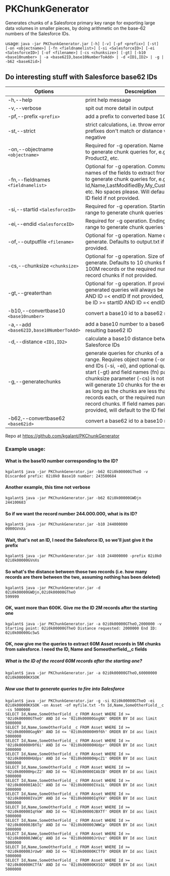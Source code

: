 # PKChunkGenerator
Generates chunks of a Salesforce primary key range for exporting large data volumes in smaller pieces, by doing arithmetic on the base-62 numbers of the Salesforce IDs.

usage: `java -jar PKChunkGenerator.jar [-h] [-v] [-pf <prefix>] [-st] [-on <objectname>] [-fn <fieldnamelist>] [-si <SalesforceID>] [-ei <SalesforceID>] [-of
       <filename>] [-cs <chunksize>] [-gt] [-b10 <base10number> | -a <base62ID,base10NumberToAdd> | -d <ID1,ID2> | -g | -b62 <base62id>]`
       
## Do interesting stuff with Salesforce base62 IDs


Options | Descreiption
--------|-------------
 -h,--help            |                   print help message
 -v,--verbose          |                  spit out more detail in output
 -pf,--prefix `<prefix>`  |                 add a prefix to converted base 10 number
 -st,--strict            |                strict calculations, i.e. throw error e.g. when prefixes don't match or distance would be negative
 -on,--objectname `<objectname>`  |         Required for -g operation. Name of the object to generate chunk queries for, e.g. Asset or Product2, etc.
 -fn,--fieldnames `<fieldnamelist>` |       Optional for -g operation. Commaseparated names of the fields to extract from the object to generate chunk queries for, e.g. Id,Name,LastModifiedBy,My_Custom_Field__c, etc. No spaces please. Will default to just the ID field if not provided.
 -si,--startid `<SalesforceID>`      |      Required for -g operation. Starting ID for the range to generate chunk queries for
 -ei,--endid `<SalesforceID>` |             Required for -g operation. Ending ID for the range to generate chunk queries for,
 -of,--outputfile `<filename>` |            Optional for -g operation. Name of the file to generate. Defaults to output.txt if not provided.
 -cs,--chunksize `<chunksize>`  |           Optional for -g operation. Size of chunks to generate. Defaults to 10 chunks for less than 100M records or the required number of 10M record chunks if not provided.
 -gt,--greaterthan             |          Optional for -g operation. If provided the generated queries will always be ID > startID AND ID =< endID If not provided, queries will be ID >= startID AND ID =< endID\n
 -b10,--convertbase10 `<base10number>`  |   convert a base10 id to a base62 number
 -a,--add `<base62ID,base10NumberToAdd>` |  add a base10 number to a base62 ID, get the resulting base62 ID
 -d,--distance `<ID1,ID2>`               |  calculate a base10 distance between two Salesforce IDs
 -g,--generatechunks                    | generate queries for chunks of a primary key range. Requires object name (-on), start and end IDs (-si, -ei), and optional query range start (-gt) and field names (fn) parameters. If chunksize parameter (-cs) is not provided, will generate 10 chunks for the entire range, as long as the chunks are less than 10M records each, or the required number of 10M record chunks. If field names parameter is not provided, will default to the ID field
 -b62,--convertbase62 `<base62id>`   |      convert a base62 id to a base10 number

Repo at https://github.com/kgalant/PKChunkGenerator

### Example usage: 

#### What is the base10 number corresponding to the ID?
```
kgalant$ java -jar PKChunkGenerator.jar -b62 02i0k00000GTheO -v
Discarded prefix: 02i0k0 Base10 number: 243500684
```
#### Another example, this time not verbose
```
kgalant$ java -jar PKChunkGenerator.jar -b62 02i0k00000GWDjn
244100683
```
#### So if we want the record number 244.000.000, what is its ID?
```
kgalant$ java -jar PKChunkGenerator.jar -b10 244000000
0000GVnXs
```
#### Wait, that's not an ID, I need the Salesforce ID, so we'll just give it the prefix
```
kgalant$ java -jar PKChunkGenerator.jar -b10 244000000 -prefix 02i0k0
02i0k00000GVnXs
```
#### So what's the distance between those two records (i.e. how many records are there between the two, assuming nothing has been deleted)
```
kgalant$ java -jar PKChunkGenerator.jar -d 02i0k00000GWDjn,02i0k00000GTheO
599999
```
#### OK, want more than 600K. Give me the ID 2M records after the starting one
```
kgalant$ java -jar PKChunkGenerator.jar -a 02i0k00000GTheO,2000000 -v
Starting point: 02i0k00000GTheO Distance requested: 2000000 End ID: 02i0k00000Gc5wS 
```
#### OK, now give me the queries to extract 60M Asset records in 5M chunks from salesforce. I need the ID, Name and Someotherfield__c fields

##### What is the ID of the record 60M records after the starting one?
```
kgalant$ java -jar PKChunkGenerator.jar -a 02i0k00000GTheO,60000000
02i0k00000KXSOK
```
##### Now use that to generate queries to fire into Salesforce
```
kgalant$ java -jar PKChunkGenerator.jar -g -si 02i0k00000GTheO -ei 02i0k00000KXSOK -on Asset -of myfile.txt -fn Id,Name,SomeOtherField__c -cs 5000000
SELECT Id,Name,SomeOtherField__c FROM Asset WHERE Id >= '02i0k00000GTheO' AND Id <= '02i0k00000GogNX' ORDER BY Id asc limit 5000000
SELECT Id,Name,SomeOtherField__c FROM Asset WHERE Id >= '02i0k00000GogNY' AND Id <= '02i0k00000H9f6h' ORDER BY Id asc limit 5000000
SELECT Id,Name,SomeOtherField__c FROM Asset WHERE Id >= '02i0k00000H9f6i' AND Id <= '02i0k00000HUdpr' ORDER BY Id asc limit 5000000
SELECT Id,Name,SomeOtherField__c FROM Asset WHERE Id >= '02i0k00000HUdps' AND Id <= '02i0k00000HpcZ1' ORDER BY Id asc limit 5000000
SELECT Id,Name,SomeOtherField__c FROM Asset WHERE Id >= '02i0k00000HpcZ2' AND Id <= '02i0k00000IAbIB' ORDER BY Id asc limit 5000000
SELECT Id,Name,SomeOtherField__c FROM Asset WHERE Id >= '02i0k00000IAbIC' AND Id <= '02i0k00000IVa1L' ORDER BY Id asc limit 5000000
SELECT Id,Name,SomeOtherField__c FROM Asset WHERE Id >= '02i0k00000IVa1M' AND Id <= '02i0k00000IqYkV' ORDER BY Id asc limit 5000000
SELECT Id,Name,SomeOtherField__c FROM Asset WHERE Id >= '02i0k00000IqYkW' AND Id <= '02i0k00000JBXTf' ORDER BY Id asc limit 5000000
SELECT Id,Name,SomeOtherField__c FROM Asset WHERE Id >= '02i0k00000JBXTg' AND Id <= '02i0k00000JWWCp' ORDER BY Id asc limit 5000000
SELECT Id,Name,SomeOtherField__c FROM Asset WHERE Id >= '02i0k00000JWWCq' AND Id <= '02i0k00000JrUvz' ORDER BY Id asc limit 5000000
SELECT Id,Name,SomeOtherField__c FROM Asset WHERE Id >= '02i0k00000JrUw0' AND Id <= '02i0k00000KCTf9' ORDER BY Id asc limit 5000000
SELECT Id,Name,SomeOtherField__c FROM Asset WHERE Id >= '02i0k00000KCTfA' AND Id <= '02i0k00000KXSOJ' ORDER BY Id asc limit 5000000
```